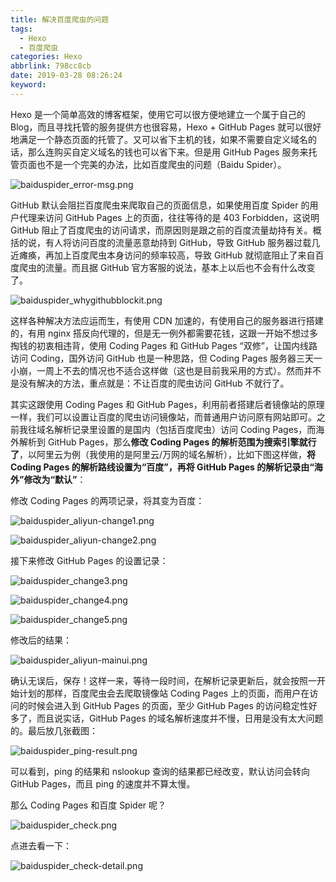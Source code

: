 ```yaml
---
title: 解决百度爬虫的问题
tags:
  - Hexo
  - 百度爬虫
categories: Hexo
abbrlink: 798cc8cb
date: 2019-03-28 08:26:24
keyword:
---
```


Hexo 是一个简单高效的博客框架，使用它可以很方便地建立一个属于自己的 Blog，而且寻找托管的服务提供方也很容易，Hexo + GitHub Pages 就可以很好地满足一个静态页面的托管了。又可以省下主机的钱，如果不需要自定义域名的话，那么连购买自定义域名的钱也可以省下来。但是用 GitHub Pages 服务来托管页面也不是一个完美的办法，比如百度爬虫的问题（Baidu Spider）。   <!--more-->   

![baiduspider_error-msg.png](https://storage.live.com/items/5582C1D07E2893FB!133128?authkey=APiqr1tjl5KIc1Q)  

GitHub 默认会阻拦百度爬虫来爬取自己的页面信息，如果使用百度 Spider 的用户代理来访问 GitHub Pages 上的页面，往往等待的是 403 Forbidden，这说明 GitHub 阻止了百度爬虫的访问请求，而原因则是跟之前的百度流量劫持有关。概括的说，有人将访问百度的流量恶意劫持到 GitHub，导致 GitHub 服务器过载几近瘫痪，再加上百度爬虫本身访问的频率较高，导致 GitHub 就彻底阻止了来自百度爬虫的流量。而且据 GitHub 官方客服的说法，基本上以后也不会有什么改变了。  

![baiduspider_whygithubblockit.png](https://storage.live.com/items/5582C1D07E2893FB!133127?authkey=APiqr1tjl5KIc1Q)  

这样各种解决方法应运而生，有使用 CDN 加速的，有使用自己的服务器进行搭建的，有用 nginx 搭反向代理的，但是无一例外都需要花钱，这跟一开始不想过多掏钱的初衷相违背，使用 Coding Pages 和 GitHub Pages “双修”，让国内线路访问 Coding，国外访问 GitHub 也是一种思路，但 Coding Pages 服务器三天一小崩，一周上不去的情况也不适合这样做（这也是目前我采用的方式）。然而并不是没有解决的方法，重点就是：不让百度的爬虫访问 GitHub 不就行了。  

其实这跟使用 Coding Pages 和 GitHub Pages，利用前者搭建后者镜像站的原理一样，我们可以设置让百度的爬虫访问镜像站，而普通用户访问原有网站即可。之前我往域名解析记录里设置的是国内（包括百度爬虫）访问 Coding Pages，而海外解析到 GitHub Pages，那么**修改 Coding Pages 的解析范围为搜索引擎就行了**，以阿里云为例（我使用的是阿里云/万网的域名解析），比如下图这样做，**将 Coding Pages 的解析路线设置为“百度”，再将 GitHub Pages 的解析记录由“海外”修改为“默认”**：  

修改 Coding Pages 的两项记录，将其变为百度：    

![baiduspider_aliyun-change1.png](https://storage.live.com/items/5582C1D07E2893FB!133133?authkey=APiqr1tjl5KIc1Q)    

![baiduspider_aliyun-change2.png](https://storage.live.com/items/5582C1D07E2893FB!133132?authkey=APiqr1tjl5KIc1Q)

接下来修改 GitHub Pages 的设置记录：  

![baiduspider_change3.png](https://storage.live.com/items/5582C1D07E2893FB!133139?authkey=APiqr1tjl5KIc1Q)  

![baiduspider_change4.png](https://storage.live.com/items/5582C1D07E2893FB!133138?authkey=APiqr1tjl5KIc1Q)  

![baiduspider_change5.png](https://storage.live.com/items/5582C1D07E2893FB!133140?authkey=APiqr1tjl5KIc1Q)  

修改后的结果：  

![baiduspider_aliyun-mainui.png](https://storage.live.com/items/5582C1D07E2893FB!133134?authkey=APiqr1tjl5KIc1Q)  

确认无误后，保存！这样一来，等待一段时间，在解析记录更新后，就会按照一开始计划的那样，百度爬虫会去爬取镜像站 Coding Pages 上的页面，而用户在访问的时候会进入到 GitHub Pages 的页面，至少 GitHub Pages 的访问稳定性好多了，而且说实话，GitHub Pages 的域名解析速度并不慢，日用是没有太大问题的。最后放几张截图：  

 ![baiduspider_ping-result.png](https://storage.live.com/items/5582C1D07E2893FB!133131?authkey=APiqr1tjl5KIc1Q)   

可以看到，ping 的结果和 nslookup 查询的结果都已经改变，默认访问会转向 GitHub Pages，而且 ping 的速度并不算太慢。  

那么 Coding Pages 和百度 Spider 呢？  

![baiduspider_check.png](https://storage.live.com/items/5582C1D07E2893FB!133130?authkey=APiqr1tjl5KIc1Q)

点进去看一下：  

![baiduspider_check-detail.png](https://storage.live.com/items/5582C1D07E2893FB!133129?authkey=APiqr1tjl5KIc1Q)  

<head><script defer src="https://use.fontawesome.com/releases/v5.5.0/js/all.js"></script><script defer src="https://use.fontawesome.com/releases/v5.5.0/js/v4-shims.js"></script></head><link rel="stylesheet" href="https://use.fontawesome.com/releases/v5.5.0/css/all.css"><!-- AddToAny BEGIN --><div class="a2a_kit a2a_kit_size_32 a2a_default_style"><a class="a2a_button_facebook"></a><a class="a2a_button_twitter"></a><a class="a2a_button_wechat"></a><a class="a2a_button_sina_weibo"></a><a class="a2a_button_douban"></a><a class="a2a_button_copy_link"></a></div><script async src="https://static.addtoany.com/menu/page.js"></script><!-- AddToAny END -->
